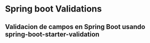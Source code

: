 # Spring boot Validations

## Validacion de campos en Spring Boot usando spring-boot-starter-validation
